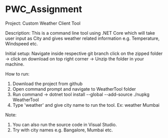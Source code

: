# PWC_Assignment

Project: Custom Weather Client Tool

Description: This is a command line tool using .NET Core which will take user input as City and gives weather related information e.g. Temperature, Windspeed etc.

Initial setup:
Navigate inside respective git branch click on the zipped folder -> click on download on top right corner -> Unzip the folder in your machine.

How to run:
1. Download the project from github
2. Open command prompt and navigate to WeatherTool folder
3. Run command -> dotnet tool install --global --add-source ./nupkg WeatherTool
4. Type 'weather' and give city name to run the tool. Ex: weather Mumbai

Note:
1. You can also run the source code in Visual Studio.
2. Try with city names e.g. Bangalore, Mumbai etc.
